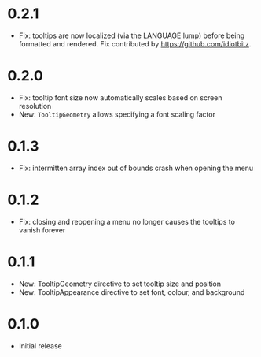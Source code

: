 # 0.2.1

- Fix: tooltips are now localized (via the LANGUAGE lump) before being formatted and rendered. Fix contributed by <https://github.com/idiotbitz>.

# 0.2.0

- Fix: tooltip font size now automatically scales based on screen resolution
- New: `TooltipGeometry` allows specifying a font scaling factor

# 0.1.3

- Fix: intermitten array index out of bounds crash when opening the menu

# 0.1.2

- Fix: closing and reopening a menu no longer causes the tooltips to vanish forever

# 0.1.1

- New: TooltipGeometry directive to set tooltip size and position
- New: TooltipAppearance directive to set font, colour, and background

# 0.1.0

- Initial release
